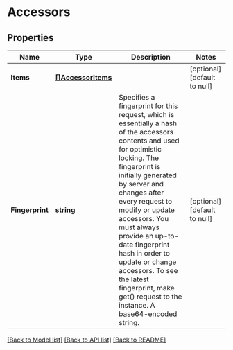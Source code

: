 # Accessors

## Properties
Name | Type | Description | Notes
------------ | ------------- | ------------- | -------------
**Items** | [**[]AccessorItems**](accessor_items.md) |  | [optional] [default to null]
**Fingerprint** | **string** | Specifies a fingerprint for this request, which is essentially a hash of the accessors contents and used for optimistic locking. The fingerprint is initially generated by server and changes after every request to modify or update accessors. You must always provide an up-to-date fingerprint hash in order to update or change accessors.  To see the latest fingerprint, make get() request to the instance.   A base64-encoded string. | [optional] [default to null]

[[Back to Model list]](../README.md#documentation-for-models) [[Back to API list]](../README.md#documentation-for-api-endpoints) [[Back to README]](../README.md)


